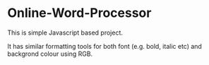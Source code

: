 # Online-Word-Processor

This is simple Javascript based project.

It has similar formatting tools for both font (e.g. bold, italic etc) and backgrond colour using RGB.
